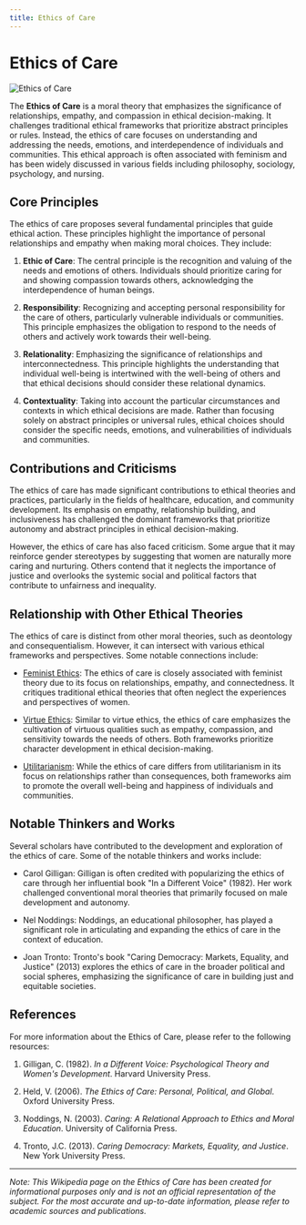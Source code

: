 ```yaml
---
title: Ethics of Care
---
```

# Ethics of Care

![Ethics of Care](https://upload.wikimedia.org/wikipedia/commons/thumb/0/00/Ethics_of_Care.jpg/300px-Ethics_of_Care.jpg)

The **Ethics of Care** is a moral theory that emphasizes the significance of relationships, empathy, and compassion in ethical decision-making. It challenges traditional ethical frameworks that prioritize abstract principles or rules. Instead, the ethics of care focuses on understanding and addressing the needs, emotions, and interdependence of individuals and communities. This ethical approach is often associated with feminism and has been widely discussed in various fields including philosophy, sociology, psychology, and nursing.

## Core Principles

The ethics of care proposes several fundamental principles that guide ethical action. These principles highlight the importance of personal relationships and empathy when making moral choices. They include:

1. **Ethic of Care**: The central principle is the recognition and valuing of the needs and emotions of others. Individuals should prioritize caring for and showing compassion towards others, acknowledging the interdependence of human beings.

2. **Responsibility**: Recognizing and accepting personal responsibility for the care of others, particularly vulnerable individuals or communities. This principle emphasizes the obligation to respond to the needs of others and actively work towards their well-being.

3. **Relationality**: Emphasizing the significance of relationships and interconnectedness. This principle highlights the understanding that individual well-being is intertwined with the well-being of others and that ethical decisions should consider these relational dynamics.

4. **Contextuality**: Taking into account the particular circumstances and contexts in which ethical decisions are made. Rather than focusing solely on abstract principles or universal rules, ethical choices should consider the specific needs, emotions, and vulnerabilities of individuals and communities.

## Contributions and Criticisms

The ethics of care has made significant contributions to ethical theories and practices, particularly in the fields of healthcare, education, and community development. Its emphasis on empathy, relationship building, and inclusiveness has challenged the dominant frameworks that prioritize autonomy and abstract principles in ethical decision-making.

However, the ethics of care has also faced criticism. Some argue that it may reinforce gender stereotypes by suggesting that women are naturally more caring and nurturing. Others contend that it neglects the importance of justice and overlooks the systemic social and political factors that contribute to unfairness and inequality.

## Relationship with Other Ethical Theories

The ethics of care is distinct from other moral theories, such as deontology and consequentialism. However, it can intersect with various ethical frameworks and perspectives. Some notable connections include:

- [Feminist Ethics](Feminist_Ethics.md): The ethics of care is closely associated with feminist theory due to its focus on relationships, empathy, and connectedness. It critiques traditional ethical theories that often neglect the experiences and perspectives of women.

- [Virtue Ethics](Virtue_Ethics.md): Similar to virtue ethics, the ethics of care emphasizes the cultivation of virtuous qualities such as empathy, compassion, and sensitivity towards the needs of others. Both frameworks prioritize character development in ethical decision-making.

- [Utilitarianism](Utilitarianism.md): While the ethics of care differs from utilitarianism in its focus on relationships rather than consequences, both frameworks aim to promote the overall well-being and happiness of individuals and communities.

## Notable Thinkers and Works

Several scholars have contributed to the development and exploration of the ethics of care. Some of the notable thinkers and works include:

- Carol Gilligan: Gilligan is often credited with popularizing the ethics of care through her influential book "In a Different Voice" (1982). Her work challenged conventional moral theories that primarily focused on male development and autonomy.

- Nel Noddings: Noddings, an educational philosopher, has played a significant role in articulating and expanding the ethics of care in the context of education.

- Joan Tronto: Tronto's book "Caring Democracy: Markets, Equality, and Justice" (2013) explores the ethics of care in the broader political and social spheres, emphasizing the significance of care in building just and equitable societies.

## References

For more information about the Ethics of Care, please refer to the following resources:

1. Gilligan, C. (1982). *In a Different Voice: Psychological Theory and Women's Development*. Harvard University Press.

2. Held, V. (2006). *The Ethics of Care: Personal, Political, and Global*. Oxford University Press.

3. Noddings, N. (2003). *Caring: A Relational Approach to Ethics and Moral Education*. University of California Press.

4. Tronto, J.C. (2013). *Caring Democracy: Markets, Equality, and Justice*. New York University Press.

---

*Note: This Wikipedia page on the Ethics of Care has been created for informational purposes only and is not an official representation of the subject. For the most accurate and up-to-date information, please refer to academic sources and publications.*